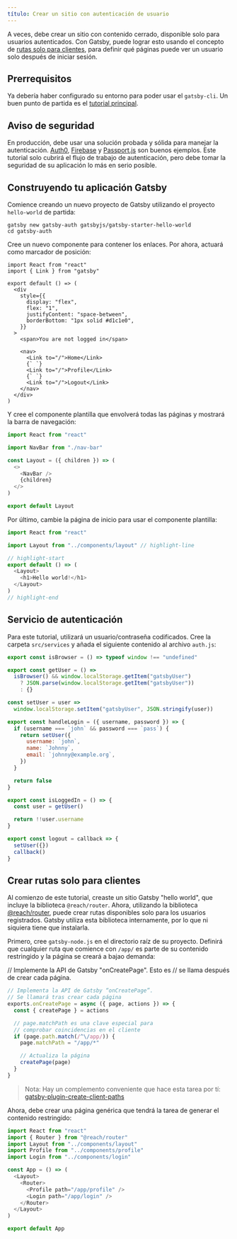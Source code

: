 ```yaml
---
título: Crear un sitio con autenticación de usuario
---
```


A veces, debe crear un sitio con contenido cerrado, disponible solo para usuarios autenticados. Con Gatsby, puede lograr esto usando el concepto de [rutas solo para clientes](/docs/building-apps-with-gatsby/#Client-only-routes), para definir qué páginas puede ver un usuario solo después de iniciar sesión.

## Prerrequisitos

Ya debería haber configurado su entorno para poder usar el `gatsby-cli`. Un buen punto de partida es el [tutorial principal](/tutorial).

## Aviso de seguridad

En producción, debe usar una solución probada y sólida para manejar la autenticación. [Auth0](https://www.auth0.com), [Firebase](https://firebase.google.com) y [Passport.js](http://passportjs.org) son buenos ejemplos. Este tutorial solo cubrirá el flujo de trabajo de autenticación, pero debe tomar la seguridad de su aplicación lo más en serio posible.

## Construyendo tu aplicación Gatsby

Comience creando un nuevo proyecto de Gatsby utilizando el proyecto `hello-world` de partida:

```shell 
gatsby new gatsby-auth gatsbyjs/gatsby-starter-hello-world
cd gatsby-auth
```

Cree un nuevo componente para contener los enlaces. Por ahora, actuará como marcador de posición:

```jsx: title=src/components/nav-bar.js
import React from "react"
import { Link } from "gatsby"

export default () => (
  <div
    style={{
      display: "flex",
      flex: "1",
      justifyContent: "space-between",
      borderBottom: "1px solid #d1c1e0",
    }}
  >
    <span>You are not logged in</span>

    <nav>
      <Link to="/">Home</Link>
      {` `}
      <Link to="/">Profile</Link>
      {` `}
      <Link to="/">Logout</Link>
    </nav>
  </div>
)
```

Y cree el componente plantilla que envolverá todas las páginas y mostrará la barra de navegación:

```jsx:title=src/components/layout.js
import React from "react"

import NavBar from "./nav-bar"

const Layout = ({ children }) => (
  <>
    <NavBar />
    {children}
  </>
)

export default Layout
```

Por último, cambie la página de inicio para usar el componente plantilla:

```jsx:title=src/pages/index.js
import React from "react"

import Layout from "../components/layout" // highlight-line

// highlight-start
export default () => (
  <Layout>
    <h1>Hello world!</h1>
  </Layout>
)
// highlight-end
```

## Servicio de autenticación

Para este tutorial, utilizará un usuario/contraseña codificados. Cree la carpeta `src/services` y añada el siguiente contenido al archivo `auth.js`:

```javascript:title=src/services/auth.js
export const isBrowser = () => typeof window !== "undefined"

export const getUser = () =>
  isBrowser() && window.localStorage.getItem("gatsbyUser")
    ? JSON.parse(window.localStorage.getItem("gatsbyUser"))
    : {}

const setUser = user =>
  window.localStorage.setItem("gatsbyUser", JSON.stringify(user))

export const handleLogin = ({ username, password }) => {
  if (username === `john` && password === `pass`) {
    return setUser({
      username: `john`,
      name: `Johnny`,
      email: `johnny@example.org`,
    })
  }

  return false
}

export const isLoggedIn = () => {
  const user = getUser()

  return !!user.username
}

export const logout = callback => {
  setUser({})
  callback()
}
```

## Crear rutas solo para clientes

Al comienzo de este tutorial, creaste un sitio Gatsby "hello world", que incluye la biblioteca `@reach/router`. Ahora, utilizando la biblioteca [@reach/router](https://reach.tech/router/), puede crear rutas disponibles solo para los usuarios registrados. Gatsby utiliza esta biblioteca internamente, por lo que ni siquiera tiene que instalarla.

Primero, cree `gatsby-node.js` en el directorio raíz de su proyecto. Definirá que cualquier ruta que comience con `/app/` es parte de su contenido restringido y la página se creará a bajao demanda:

// Implemente la API de Gatsby "onCreatePage". Esto es
// se llama después de crear cada página.

```javascript:title=gatsby-node.js
// Implementa la API de Gatsby “onCreatePage”.
// Se llamará tras crear cada página
exports.onCreatePage = async ({ page, actions }) => {
  const { createPage } = actions

  // page.matchPath es una clave especial para
  // comprobar coincidencias en el cliente
  if (page.path.match(/^\/app/)) {
    page.matchPath = "/app/*"

    // Actualiza la página
    createPage(page)
  }
}
```

> Nota: Hay un complemento conveniente que hace esta tarea por tí: [gatsby-plugin-create-client-paths](/packages/gatsby-plugin-create-client-paths)

Ahora, debe crear una página genérica que tendrá la tarea de generar el contenido restringido:

```jsx:title=src/pages/app.js
import React from "react"
import { Router } from "@reach/router"
import Layout from "../components/layout"
import Profile from "../components/profile"
import Login from "../components/login"

const App = () => (
  <Layout>
    <Router>
      <Profile path="/app/profile" />
      <Login path="/app/login" />
    </Router>
  </Layout>
)

export default App
```

